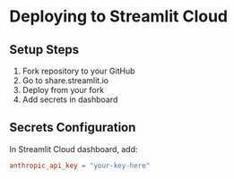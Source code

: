 # Deploying to Streamlit Cloud

## Setup Steps

1. Fork repository to your GitHub
2. Go to share.streamlit.io
3. Deploy from your fork
4. Add secrets in dashboard

## Secrets Configuration

In Streamlit Cloud dashboard, add:
```toml
anthropic_api_key = "your-key-here"

